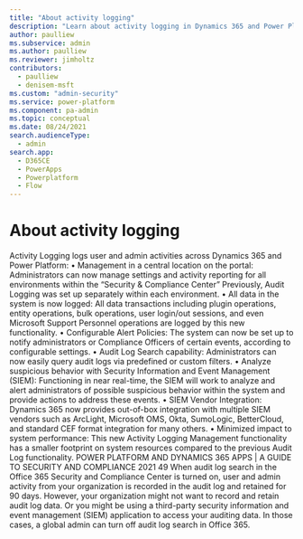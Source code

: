 ```yaml
---
title: "About activity logging"
description: "Learn about activity logging in Dynamics 365 and Power Platform." 
author: paulliew
ms.subservice: admin
ms.author: paulliew
ms.reviewer: jimholtz
contributors:
  - paulliew
  - denisem-msft
ms.custom: "admin-security"
ms.service: power-platform
ms.component: pa-admin
ms.topic: conceptual
ms.date: 08/24/2021
search.audienceType: 
  - admin
search.app:
  - D365CE
  - PowerApps
  - Powerplatform
  - Flow
---
```

# About activity logging

Activity Logging logs user and admin activities across Dynamics 365 and Power Platform:
• Management in a central location on the portal: Administrators can now manage settings and activity reporting for all environments within the “Security & Compliance Center” Previously, Audit Logging was set up separately within each environment.
• All data in the system is now logged: All data transactions
including plugin operations, entity operations, bulk operations, user login/out sessions, and even Microsoft Support Personnel operations are logged by this new functionality.
• Configurable Alert Policies: The system can now be set up to notify administrators or Compliance Officers of certain events, according to configurable settings.
• Audit Log Search capability: Administrators can now easily query audit logs via predefined or custom filters.
• Analyze suspicious behavior with Security Information and Event Management (SIEM): Functioning in near real-time, the SIEM will work to analyze and alert administrators of possible suspicious behavior within the system and provide actions to address these events.
• SIEM Vendor Integration: Dynamics 365 now provides out-of-box integration with multiple SIEM vendors such as ArcLight, Microsoft OMS, Okta, SumoLogic, BetterCloud, and standard CEF format integration for many others.
• Minimized impact to system performance: This new Activity Logging Management functionality has a smaller footprint on system resources compared to the previous Audit Log functionality.
POWER PLATFORM AND DYNAMICS 365 APPS | A GUIDE TO SECURITY AND COMPLIANCE
2021
49
When audit log search in the Office 365 Security and Compliance Center is turned on, user and admin activity from your organization is recorded in the audit log and retained for 90 days. However, your organization might not want to record and retain audit log data. Or you might be using a third-party security information and event management (SIEM) application to access your auditing data. In those cases, a global admin can turn off audit log search in Office 365.

